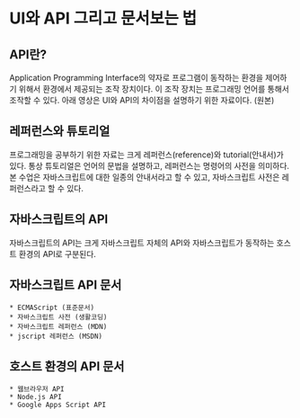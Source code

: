 # UI와 API 그리고 문서보는 법

## API란? 
Application Programming Interface의 약자로 프로그램이 동작하는 환경을 제어하기 위해서 환경에서 제공되는 조작 장치이다. 이 조작 장치는 프로그래밍 언어를 통해서 조작할 수 있다. 아래 영상은 UI와 API의 차이점을 설명하기 위한 자료이다. (원본)

## 레퍼런스와 튜토리얼
프로그래밍을 공부하기 위한 자료는 크게 레퍼런스(reference)와 tutorial(안내서)가 있다. 통상 튜토리얼은 언어의 문법을 설명하고, 레퍼런스는 명령어의 사전을 의미하다. 본 수업은 자바스크립트에 대한 일종의 안내서라고 할 수 있고, 자바스크립트 사전은 레퍼런스라고 할 수 있다. 

## 자바스크립트의 API
자바스크립트의 API는 크게 자바스크립트 자체의 API와 자바스크립트가 동작하는 호스트 환경의 API로 구분된다. 

## 자바스크립트 API 문서
    * ECMAScript (표준문서)
    * 자바스크립트 사전 (생활코딩)
    * 자바스크립트 레퍼런스 (MDN)
    * jscript 레퍼런스 (MSDN)

## 호스트 환경의 API 문서
    * 웹브라우저 API
    * Node.js API
    * Google Apps Script API
 